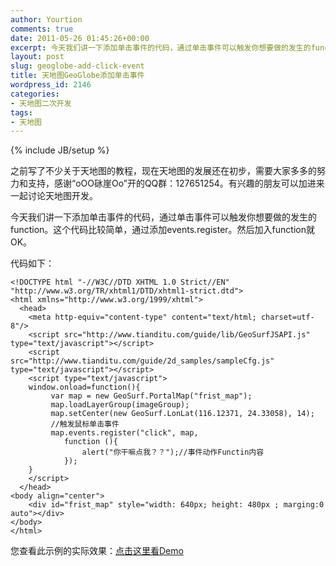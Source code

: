 ```yaml
---
author: Yourtion
comments: true
date: 2011-05-26 01:45:26+00:00
excerpt: 今天我们讲一下添加单击事件的代码，通过单击事件可以触发你想要做的发生的function。这个代码比较简单，通过添加events.register。然后加入function就OK。
layout: post
slug: geoglobe-add-click-event
title: 天地图GeoGlobe添加单击事件
wordpress_id: 2146
categories:
- 天地图二次开发
tags:
- 天地图
---
```

{% include JB/setup %}

之前写了不少关于天地图的教程，现在天地图的发展还在初步，需要大家多多的努力和支持，感谢“oОО砯崖Оo”开的QQ群：127651254。有兴趣的朋友可以加进来一起讨论天地图开发。

今天我们讲一下添加单击事件的代码，通过单击事件可以触发你想要做的发生的function。这个代码比较简单，通过添加events.register。然后加入function就OK。

代码如下：

```
<!DOCTYPE html "-//W3C//DTD XHTML 1.0 Strict//EN" "http://www.w3.org/TR/xhtml1/DTD/xhtml1-strict.dtd">
<html xmlns="http://www.w3.org/1999/xhtml">
  <head>
    <meta http-equiv="content-type" content="text/html; charset=utf-8"/>
    <script src="http://www.tianditu.com/guide/lib/GeoSurfJSAPI.js" type="text/javascript"></script>
    <script src="http://www.tianditu.com/guide/2d_samples/sampleCfg.js" type="text/javascript"></script>
    <script type="text/javascript">
	window.onload=function(){
	     var map = new GeoSurf.PortalMap("frist_map");
	     map.loadLayerGroup(imageGroup);
	     map.setCenter(new GeoSurf.LonLat(116.12371, 24.33058), 14);
		 //触发鼠标单击事件
  	     map.events.register("click", map,
			function (){
				alert("你干嘛点我？？");//事件动作Functin内容
			});
	}
    </script>
  </head>
<body align="center">
    <div id="frist_map" style="width: 640px; height: 480px ; marging:0 auto"></div>
</body>
</html>
```

您查看此示例的实际效果：[点击这里看Demo](http://demo.yourtion.com/GeoGlobe/click.php)
